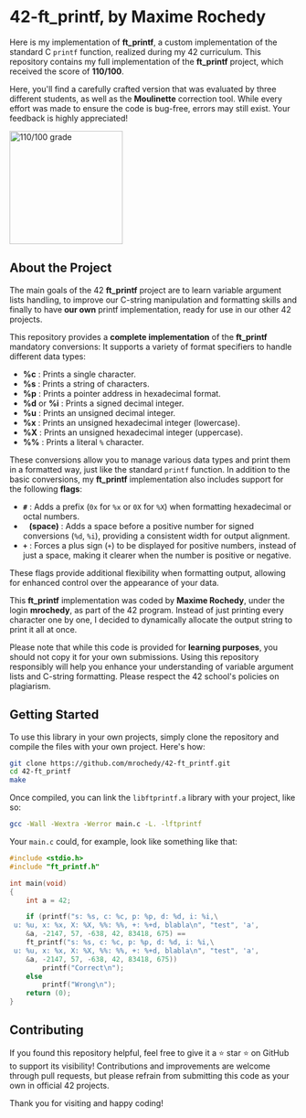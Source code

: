 # 42-ft_printf, by Maxime Rochedy

Here is my implementation of **ft_printf**, a custom implementation of the standard C `printf` function, realized during my 42 curriculum. This repository contains my full implementation of the **ft_printf** project, which received the score of **110/100**.

Here, you'll find a carefully crafted version that was evaluated by three different students, as well as the **Moulinette** correction tool. While every effort was made to ensure the code is bug-free, errors may still exist. Your feedback is highly appreciated!

<img width="198" alt="110/100 grade" src="https://github.com/user-attachments/assets/4be14bc6-0746-4bcb-9cd6-ee4f319ab093">

## About the Project

The main goals of the 42 **ft_printf** project are to learn variable argument lists handling, to improve our C-string manipulation and formatting skills and finally to have **our own** printf implementation, ready for use in our other 42 projects.

This repository provides a **complete implementation** of the **ft_printf** mandatory conversions: It supports a variety of format specifiers to handle different data types:

- **%c** : Prints a single character.
- **%s** : Prints a string of characters.
- **%p** : Prints a pointer address in hexadecimal format.
- **%d** or **%i** : Prints a signed decimal integer.
- **%u** : Prints an unsigned decimal integer.
- **%x** : Prints an unsigned hexadecimal integer (lowercase).
- **%X** : Prints an unsigned hexadecimal integer (uppercase).
- **%%** : Prints a literal `%` character.

These conversions allow you to manage various data types and print them in a formatted way, just like the standard `printf` function. In addition to the basic conversions, my **ft_printf** implementation also includes support for the following **flags**:

- **`#`** : Adds a prefix (`0x` for `%x` or `0X` for `%X`) when formatting hexadecimal or octal numbers.
- **` ` (space)** : Adds a space before a positive number for signed conversions (`%d`, `%i`), providing a consistent width for output alignment.
- **`+`** : Forces a plus sign (`+`) to be displayed for positive numbers, instead of just a space, making it clearer when the number is positive or negative.

These flags provide additional flexibility when formatting output, allowing for enhanced control over the appearance of your data.

This **ft_printf** implementation was coded by **Maxime Rochedy**, under the login **mrochedy**, as part of the 42 program. Instead of just printing every character one by one, I decided to dynamically allocate the output string to print it all at once.

Please note that while this code is provided for **learning purposes**, you should not copy it for your own submissions. Using this repository responsibly will help you enhance your understanding of variable argument lists and C-string formatting. Please respect the 42 school's policies on plagiarism.

## Getting Started

To use this library in your own projects, simply clone the repository and compile the files with your own project. Here's how:

```bash
git clone https://github.com/mrochedy/42-ft_printf.git
cd 42-ft_printf
make
```

Once compiled, you can link the `libftprintf.a` library with your project, like so:

```bash
gcc -Wall -Wextra -Werror main.c -L. -lftprintf
```

Your `main.c` could, for example, look like something like that:

```c
#include <stdio.h>
#include "ft_printf.h"

int	main(void)
{
	int	a = 42;

	if (printf("s: %s, c: %c, p: %p, d: %d, i: %i,\
 u: %u, x: %x, X: %X, %%: %%, +: %+d, blabla\n", "test", 'a',
	&a, -2147, 57, -638, 42, 83418, 675) ==
	ft_printf("s: %s, c: %c, p: %p, d: %d, i: %i,\
 u: %u, x: %x, X: %X, %%: %%, +: %+d, blabla\n", "test", 'a',
	&a, -2147, 57, -638, 42, 83418, 675))
		printf("Correct\n");
	else
		printf("Wrong\n");
	return (0);
}
```

## Contributing

If you found this repository helpful, feel free to give it a ⭐️ star ⭐️ on GitHub to support its visibility! Contributions and improvements are welcome through pull requests, but please refrain from submitting this code as your own in official 42 projects.

Thank you for visiting and happy coding!

